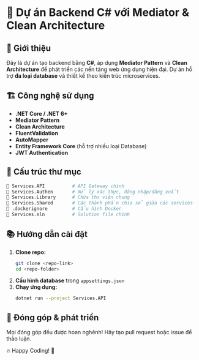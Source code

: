 # 🎯 Dự án Backend C# với Mediator & Clean Architecture

## 🚀 Giới thiệu

Đây là dự án tạo backend bằng **C#**, áp dụng **Mediator Pattern** và **Clean Architecture** để phát triển các nền tảng web ứng dụng hiện đại. Dự án hỗ trợ **đa loại database** và thiết kế theo kiến trúc microservices.

## 🏗 Công nghệ sử dụng
- **.NET Core / .NET 6+**
- **Mediator Pattern**
- **Clean Architecture**
- **FluentValidation**
- **AutoMapper**
- **Entity Framework Core** (hỗ trợ nhiều loại Database)
- **JWT Authentication**

## 📌 Cấu trúc thư mục
```bash
📂 Services.API          # API Gateway chính
📂 Services.Authen       # Xử lý xác thực, đăng nhập/đăng xuất
📂 Services.Library      # Chứa thư viện chung
📂 Services.Shared       # Các thành phần chia sẻ giữa các services
📂 .dockerignore         # Cấu hình Docker
📂 Services.sln          # Solution file chính
```

## 📚 Hướng dẫn cài đặt
1. **Clone repo:**
   ```sh
   git clone <repo-link>
   cd <repo-folder>
   ```
2. **Cấu hình database** trong `appsettings.json`
3. **Chạy ứng dụng:**
   ```sh
   dotnet run --project Services.API
   ```

## 🌟 Đóng góp & phát triển
Mọi đóng góp đều được hoan nghênh! Hãy tạo pull request hoặc issue để thảo luận.

🔥 Happy Coding! 🚀

